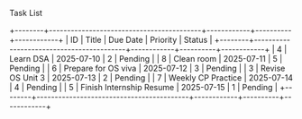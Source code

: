 Task List

+--------+------------------------------------------+------------+----------+------------+
| ID     |                   Title                  | Due Date   | Priority | Status     |
+--------+------------------------------------------+------------+----------+------------+
| 4      | Learn DSA                                | 2025-07-10 | 2        | Pending    |
| 8      | Clean room                               | 2025-07-11 | 5        | Pending    |
| 6      | Prepare for OS viva                      | 2025-07-12 | 3        | Pending    |
| 3      | Revise OS Unit 3                         | 2025-07-13 | 2        | Pending    |
| 7      | Weekly CP Practice                       | 2025-07-14 | 4        | Pending    |
| 5      | Finish Internship Resume                 | 2025-07-15 | 1        | Pending    |
+--------+------------------------------------------+------------+----------+------------+
